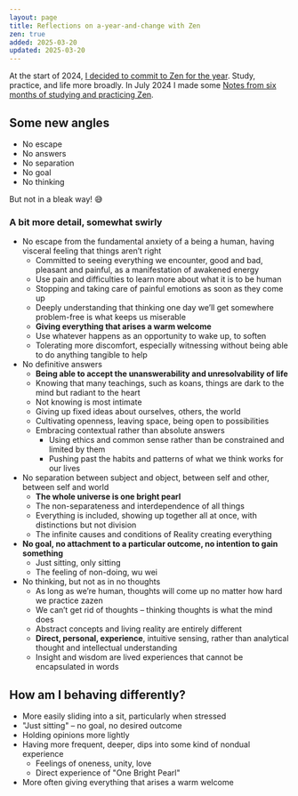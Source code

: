 ```yaml
---
layout: page
title: Reflections on a-year-and-change with Zen
zen: true
added: 2025-03-20
updated: 2025-03-20
---
```


At the start of 2024, [I decided to commit to Zen for the year](/themes/2024/#philosophy). Study, practice, and life more broadly. In July 2024 I made some [Notes from six months of studying and practicing Zen](/thinking/zen/notes-from-six-months-of-studying-and-practicing-zen/).

## Some new angles

- No escape
- No answers
- No separation
- No goal
- No thinking

But not in a bleak way! 😅

### A bit more detail, somewhat swirly

- No escape from the fundamental anxiety of a being a human, having visceral feeling that things aren’t right
    - Committed to seeing everything we encounter, good and bad, pleasant and painful, as a manifestation of awakened energy
    - Use pain and difficulties to learn more about what it is to be human
    - Stopping and taking care of painful emotions as soon as they come up
    - Deeply understanding that thinking one day we’ll get somewhere problem-free is what keeps us miserable
    - **Giving everything that arises a warm welcome**
    - Use whatever happens as an opportunity to wake up, to soften
    - Tolerating more discomfort, especially witnessing without being able to do anything tangible to help
- No definitive answers
    - **Being able to accept the unanswerability and unresolvability of life**
    - Knowing that many teachings, such as koans, things are dark to the mind but radiant to the heart
    - Not knowing is most intimate
    - Giving up fixed ideas about ourselves, others, the world
    - Cultivating openness, leaving space, being open to possibilities
    - Embracing contextual rather than absolute answers
        - Using ethics and common sense rather than be constrained and limited by them
        - Pushing past the habits and patterns of what we think works for our lives
- No separation between subject and object, between self and other, between self and world
    - **The whole universe is one bright pearl**
    - The non-separateness and interdependence of all things
    - Everything is included, showing up together all at once, with distinctions but not division
    - The infinite causes and conditions of Reality creating everything
- **No goal, no attachment to a particular outcome, no intention to gain something**
    - Just sitting, only sitting
    - The feeling of non-doing, wu wei
- No thinking, but not as in no thoughts
    - As long as we’re human, thoughts will come up no matter how hard we practice zazen
    - We can’t get rid of thoughts – thinking thoughts is what the mind does
    - Abstract concepts and living reality are entirely different
    - **Direct, personal, experience**, intuitive sensing, rather than  analytical thought and intellectual understanding
    - Insight and wisdom are lived experiences that cannot be encapsulated in words

## How am I behaving differently?

- More easily sliding into a sit, particularly when stressed
- "Just sitting" – no goal, no desired outcome
- Holding opinions more lightly
- Having more frequent, deeper, dips into some kind of nondual experience
    - Feelings of oneness, unity, love
    - Direct experience of "One Bright Pearl"
- More often giving everything that arises a warm welcome
